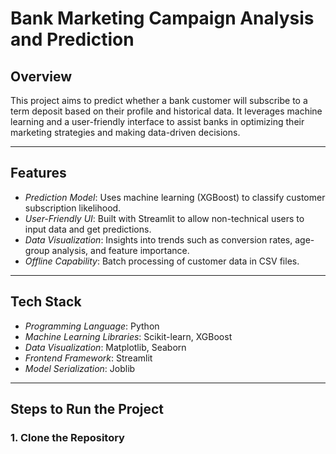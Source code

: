 # Bank Marketing Campaign Analysis and Prediction

## Overview

This project aims to predict whether a bank customer will subscribe to a term deposit based on their profile and historical data. It leverages machine learning and a user-friendly interface to assist banks in optimizing their marketing strategies and making data-driven decisions.

---

## Features

- *Prediction Model*: Uses machine learning (XGBoost) to classify customer subscription likelihood.
- *User-Friendly UI*: Built with Streamlit to allow non-technical users to input data and get predictions.
- *Data Visualization*: Insights into trends such as conversion rates, age-group analysis, and feature importance.
- *Offline Capability*: Batch processing of customer data in CSV files.

---

## Tech Stack

- *Programming Language*: Python
- *Machine Learning Libraries*: Scikit-learn, XGBoost
- *Data Visualization*: Matplotlib, Seaborn
- *Frontend Framework*: Streamlit
- *Model Serialization*: Joblib

---

## Steps to Run the Project

### 1. Clone the Repository
```bash
